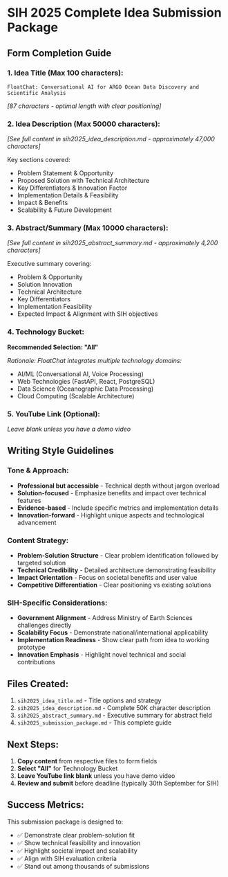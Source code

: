 # SIH 2025 Complete Idea Submission Package

## Form Completion Guide

### 1. Idea Title (Max 100 characters):
```
FloatChat: Conversational AI for ARGO Ocean Data Discovery and Scientific Analysis
```
*[87 characters - optimal length with clear positioning]*

### 2. Idea Description (Max 50000 characters):
*[See full content in sih2025_idea_description.md - approximately 47,000 characters]*

Key sections covered:
- Problem Statement & Opportunity
- Proposed Solution with Technical Architecture
- Key Differentiators & Innovation Factor
- Implementation Details & Feasibility
- Impact & Benefits
- Scalability & Future Development

### 3. Abstract/Summary (Max 10000 characters):
*[See full content in sih2025_abstract_summary.md - approximately 4,200 characters]*

Executive summary covering:
- Problem & Opportunity
- Solution Innovation
- Technical Architecture
- Key Differentiators
- Implementation Feasibility
- Expected Impact & Alignment with SIH objectives

### 4. Technology Bucket:
**Recommended Selection: "All"**

*Rationale: FloatChat integrates multiple technology domains:*
- AI/ML (Conversational AI, Voice Processing)
- Web Technologies (FastAPI, React, PostgreSQL)
- Data Science (Oceanographic Data Processing)
- Cloud Computing (Scalable Architecture)

### 5. YouTube Link (Optional):
*Leave blank unless you have a demo video*

## Writing Style Guidelines

### Tone & Approach:
- **Professional but accessible** - Technical depth without jargon overload
- **Solution-focused** - Emphasize benefits and impact over technical features
- **Evidence-based** - Include specific metrics and implementation details
- **Innovation-forward** - Highlight unique aspects and technological advancement

### Content Strategy:
- **Problem-Solution Structure** - Clear problem identification followed by targeted solution
- **Technical Credibility** - Detailed architecture demonstrating feasibility
- **Impact Orientation** - Focus on societal benefits and user value
- **Competitive Differentiation** - Clear positioning vs existing solutions

### SIH-Specific Considerations:
- **Government Alignment** - Address Ministry of Earth Sciences challenges directly
- **Scalability Focus** - Demonstrate national/international applicability
- **Implementation Readiness** - Show clear path from idea to working prototype
- **Innovation Emphasis** - Highlight novel technical and social contributions

## Files Created:

1. `sih2025_idea_title.md` - Title options and strategy
2. `sih2025_idea_description.md` - Complete 50K character description
3. `sih2025_abstract_summary.md` - Executive summary for abstract field
4. `sih2025_submission_package.md` - This complete guide

## Next Steps:

1. **Copy content** from respective files to form fields
2. **Select "All"** for Technology Bucket
3. **Leave YouTube link blank** unless you have demo video
4. **Review and submit** before deadline (typically 30th September for SIH)

## Success Metrics:

This submission package is designed to:
- ✅ Demonstrate clear problem-solution fit
- ✅ Show technical feasibility and innovation
- ✅ Highlight societal impact and scalability
- ✅ Align with SIH evaluation criteria
- ✅ Stand out among thousands of submissions